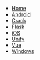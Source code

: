 <!--
 * @Author: sunyudi
 * @Date: 2020-05-31 22:15:20
 * @LastEditTime: 2020-06-06 12:46:32
--> 
* [Home](/)
* [Android](/Android/index.md)
* [Crack](/Crack/index.md)
* [Flask](/Flask/index.md)
* [iOS](/iOS/index.md)
* [Unity](/Unity/index.md)
* [Vue](/Vue/index.md)
* [Windows](/Windows/index.md)